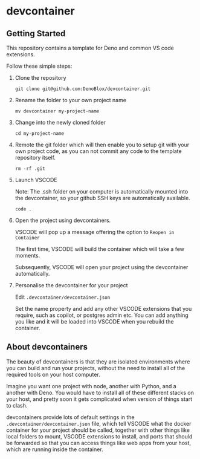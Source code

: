 # devcontainer

## Getting Started 

This repository contains a template for Deno and common VS code extensions. 

Follow these simple steps:

1. Clone the repository
    
    `git clone git@github.com:DenoBlox/devcontainer.git`

2. Rename the folder to your own project name

    `mv devcontainer my-project-name`

3. Change into the newly cloned folder
    
    `cd my-project-name`

4. Remote the git folder which will then enable you to setup git with your own project code, as you can not commit any code to the template repository itself.

    `rm -rf .git`

5. Launch VSCODE

    Note: The .ssh folder on your computer is automatically mounted into the devcontainer, so your github SSH keys are automatically available.

    `code .`

6. Open the project using devcontainers.
    
    VSCODE will pop up a message offering the option to `Reopen in Container`

    The first time, VSCODE will build the container which will take a few moments.

    Subsequently, VSCODE will open your project using the devcontainer automatically.

7. Personalise the devcontainer for your project
    
    Edit `.devcontainer/devcontainer.json`
    
    Set the name property and add any other VSCODE extensions that you require, such as copilot, or postgres admin etc. You can add anything you like and it will be loaded into VSCODE when you rebuild the container.

## About devcontainers

The beauty of devcontainers is that they are isolated environments where you can build and run your projects, without the need to install all of the required tools on your host computer.

Imagine you want one project with node, another with Python, and a another with Deno. You would have to install all of these different stacks on your host, and pretty soon it gets complicated when version of things start to clash. 

devcontainers provide lots of default settings in the `.devcontainer/devcontainer.json` file, which tell VSCODE what the docker container for your project should be called, together with other things like local folders to mount, VSCODE extensions to install, and ports that should be forwarded so that you can access things like web apps from your host, which are running inside the container.